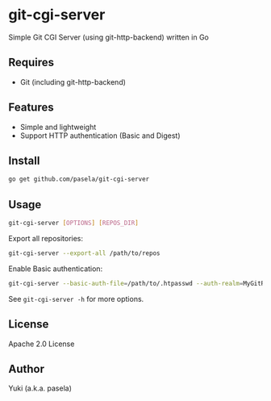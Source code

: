 # git-cgi-server

Simple Git CGI Server (using git-http-backend) written in Go

## Requires

* Git (including git-http-backend)

## Features

* Simple and lightweight
* Support HTTP authentication (Basic and Digest)

## Install

```sh
go get github.com/pasela/git-cgi-server
```

## Usage

```sh
git-cgi-server [OPTIONS] [REPOS_DIR]
```

Export all repositories:
```sh
git-cgi-server --export-all /path/to/repos
```

Enable Basic authentication:
```sh
git-cgi-server --basic-auth-file=/path/to/.htpasswd --auth-realm=MyGitRepos /path/to/repos
```

See `git-cgi-server -h` for more options.

## License

Apache 2.0 License

## Author

Yuki (a.k.a. pasela)
